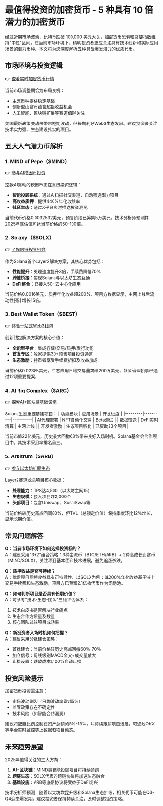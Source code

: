 # 最值得投资的加密货币 - 5 种具有 10 倍潜力的加密货币

经过近期市场波动，比特币跌破 100,000 美元大关，加密货币恐惧和贪婪指数维持"中性"区间。在当前市场环境下，精明投资者更应关注具有技术创新和实际应用场景的潜力币种。本文将为您深度解析五种具备爆发潜力的优质代币。

## 市场环境与投资逻辑
👉 [查看实时加密货币行情](https://bit.ly/okx_welcome)

当前市场调整期恰为布局良机：
- 主流币种提供稳定基础
- 创新型山寨币蕴含超额收益机会
- 人工智能、区块链扩展等赛道值得关注

美国最新政策变动虽带来短期波动，但长期利好Web3生态发展。建议投资者关注技术实力强、生态建设扎实的项目。

## 五大人气潜力币解析

### 1. MIND of Pepe（$MIND）
👉 [参与AI模因币投资](https://bit.ly/okx_welcome)

这款AI驱动的模因币正在重塑投资逻辑：
- **智能投顾系统**：通过AI扫描社交渠道，自动筛选潜力项目
- **高收益质押**：提供440%年化收益率
- **社区生态**：通过X平台实时推送投资洞见

当前代币价格0.0032532美元，预售阶段已筹集5万美元。技术分析师预测其2025年底估值可达当前价格的50-100倍。

### 2. Solaxy（$SOLX）
👉 [了解跨链投资机会](https://bit.ly/okx_welcome)

作为Solana首个Layer2解决方案，其核心优势包括：
- **性能提升**：处理速度提升3倍，手续费降低70%
- **跨链桥接**：实现Solana与以太坊生态互通
- **DeFi整合**：已接入50+去中心化应用

当前价格0.0016美元，质押年化收益超200%。项目方数据显示，主网上线后流动性预计增长15倍。

### 3. Best Wallet Token（$BEST）
👉 [体验一站式Web3钱包](https://bit.ly/okx_welcome)

创新钱包解决方案的核心价值：
- **全能型平台**：集成存储/交易/质押/发行功能
- **首发专区**：独家提供30+预售项目投资通道
- **生态激励**：持币者享受手续费折扣及收益加成

当前价格0.02385美元，生态应用日均交易量突破200万美元。社区治理投票已通过12项重要提案。

### 4. AI Rig Complex（$ARC）
👉 [探索AI+区块链基础设施](https://bit.ly/okx_welcome)

Solana生态重要基建项目：
| 功能模块 | 应用场景 | 开发进度 |
|---------|----------|----------|
| AI代理部署 | NFT自动化交易 | Beta测试 |
| 数据馈送 | DeFi实时清算 | 主网上线 |
| 开发者激励 | 生态项目孵化 | 已资助23个项目 |

当前市值22亿美元，历史最大回撤63%带来良好入场时机。Solana基金会合作项目中，其技术采用率排名前三。

### 5. Arbitrum（$ARB）
👉 [参与以太坊扩展生态](https://bit.ly/okx_welcome)

Layer2赛道龙头项目核心数据：
- **处理能力**：TPS达4,500（以太坊主网15）
- **生态规模**：接入项目超2,000个
- **头部项目**：包含Uniswap、SushiSwap等

当前价格较历史高点回调80%，但TVL（总锁定价值）保持季度环比12%增长，显示长期价值。

## 常见问题解答

**Q：当前市场环境下如何选择投资标的？**  
A：建议采用"3+2"组合策略：3种主流币（BTC/ETH/ARB）+ 2种高成长山寨币（MIND/SOLX）。关注项目基本面和技术进展，避免追涨杀跌。

**Q：质押收益是否可持续？**  
A：优质项目质押收益具有可持续性，以SOLX为例：其200%年化收益基于链上交易手续费和生态激励，项目方已预留2.1亿枚代币作为奖励池。

**Q：如何判断项目是否具有长期价值？**  
A：可参考"技术-生态-团队"三维评估体系：  
1. 技术白皮书是否解决行业痛点  
2. 生态合作方质量及数量  
3. 核心团队过往项目成功率

**Q：新投资者入场时机如何把握？**  
A：建议采用分批建仓策略：  
- 首批建仓：当前价格较历史高点回撤60%-70%  
- 加仓信号：周线级别MACD金叉+成交量放大  
- 止损设置：跌破成本价20%自动止损

## 投资风险提示

加密货币投资需注意：
- 市场波动剧烈（日均波动率常超5%）
- 监管政策存在不确定性
- 技术风险（如智能合约漏洞）

建议将配置比例控制在资产总额的5%-15%，并持续跟踪项目进展。可通过OKX等平台实时监控链上数据和项目动态。

## 未来趋势展望

2025年值得关注的三大方向：
1. **AI+区块链**：MIND类智能投顾项目将持续领跑
2. **跨链生态**：SOLX代表的跨链协议将加速生态融合
3. **基础设施**：ARB等底层协议将受益于DeFi复兴

技术分析师预测，随着以太坊坎昆升级和Solana生态扩张，相关代币可能在Q3-Q4迎来爆发期。建议投资者保持持续关注，及时调整投资策略。